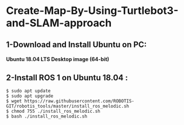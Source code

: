# Create-Map-By-Using-Turtlebot3-and-SLAM-approach
## 1-Download and Install Ubuntu on PC:
#### Ubuntu 18.04 LTS Desktop image (64-bit)
## 2-Install ROS 1 on Ubuntu 18.04 :
```
$ sudo apt update 
$ sudo apt upgrade
$ wget https://raw.githubusercontent.com/ROBOTIS-GIT/robotis_tools/master/install_ros_melodic.sh
$ chmod 755 ./install_ros_melodic.sh 
$ bash ./install_ros_melodic.sh
```

